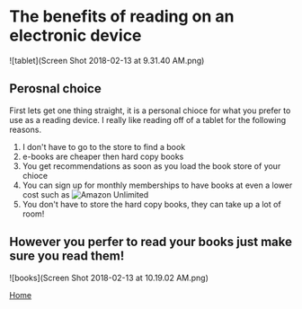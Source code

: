# The benefits of reading on an electronic device

![tablet](Screen Shot 2018-02-13 at 9.31.40 AM.png)
## Perosnal choice
  First lets get one thing straight, it is a personal chioce for what you prefer to use as a reading device. I really like reading off of a tablet for the following reasons.
  1. I don't have to go to the store to find a book
  2. e-books are cheaper then hard copy books
  3. You get recommendations as soon as you load the book store of your chioce
  4. You can sign up for monthly memberships to have books at even a lower cost such as ![Amazon Unlimited](https://www.amazon.com)
  5. You don't have to store the hard copy books, they can take up a lot of room!
  
  
 ## However you perfer to read your books just make sure you read them!
  
  ![books](Screen Shot 2018-02-13 at 10.19.02 AM.png)

[Home](https://suzy9586.github.io)
